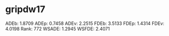 # gripdw17

ADEb: 1.8709
ADEp: 0.7458
ADEv: 2.2515
FDEb: 3.5133
FDEp: 1.4314
FDEv: 4.0198
Rank: 772
WSADE: 1.2945
WSFDE: 2.4071